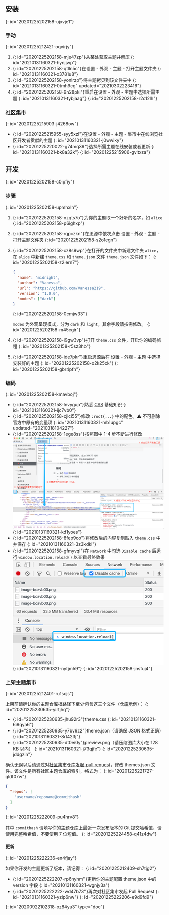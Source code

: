 ## 安装
{: id="20201225202158-ujxvje1"}

### 手动
{: id="20201225212421-oqvirjy"}

1. {: id="20201225202158-mje47zp"}从某处获取主题并解压
   {: id="20210131160321-hynjjwp"}
2. {: id="20201225202158-qtlln5c"}在设置 - 外观 - 主题 - 打开主题文件夹
   {: id="20210131160321-x3781u8"}
3. {: id="20201225202158-yonlrzp"}将主题拷贝到该文件夹中
   {: id="20210131160321-0tmh9cg" updated="20210302223416"}
4. {: id="20201225202158-9n28pkl"}重启在设置 - 外观 - 主题中选择所需主题
   {: id="20210131160321-tybjaag"}
{: id="20201225202158-r2c12lh"}

### 社区集市
{: id="20201225215903-j4268ow"}

* {: id="20201225215955-syy5xzl"}在设置 - 外观 - 主题 - 集市中在线浏览社区开发者贡献的主题
  {: id="20210131160321-j0wwiky"}
* {: id="20201225220022-g74mq39"}选择所需主题在线安装或者更新
  {: id="20210131160321-bk8a32k"}
{: id="20201225215906-gvitxza"}

## 开发
{: id="20201225202158-c0ipfiy"}

### 步骤
{: id="20201225202158-upmhxlh"}

1. {: id="20201225202158-nzqts7o"}为你的主题取一个好听的名字，如 `alice`
   {: id="20201225202158-p6ighxp"}
2. {: id="20201225202158-rqpczkn"}在思源中依次点击 设置 - 外观 - 主题 - 打开主题文件夹
   {: id="20201225202158-s2o1egn"}
3. {: id="20201225202158-cz8s9wp"}在打开的文件夹中新建文件夹 `alice`，在 `alice` 中新建 `theme.css` 和 `theme.json` 文件 `theme.json` 文件如下：
   {: id="20201225202158-z2lern7"}

   ```json
   {
     "name": "midnight",
     "author": "Vanessa",
     "url": "https://github.com/Vanessa219",
     "version": "1.0.0",
     "modes": ["dark"]
   }
   ```
   {: id="20201225202158-0cmjw33"}

   `modes` 为外观呈现模式，分为 `dark` 和 `light`，其余字段请按需修改。
   {: id="20201225202158-m45cgir"}
4. {: id="20201225202158-i9gw3vp"}打开 `theme.css` 文件，开启你的编码旅程
   {: id="20201225202158-r5sz3hb"}
5. {: id="20201225202158-ide7pkr"}重启思源后在 设置 - 外观 - 主题 中选择安装好的主题
   {: id="20201225202158-o2k25ck"}
{: id="20201225202158-gbr4pfn"}

### 编码
{: id="20201225202158-kmavboj"}

* {: id="20201225202158-lnvygup"}熟悉 [CSS](https://developer.mozilla.org/zh-CN/docs/Web/CSS) 基础知识
  {: id="20210131160321-ijc7vb0"}
* {: id="20201225202158-cjlci55"}修改 `:root{...}` 中的配色。⚠️ 不可删除官方中原有的变量项
  {: id="20210131160321-mb1upgc" updated="20210318104227"}
* {: id="20201225202158-1ege8ss"}按照图中 1-4 步不断进行修改![image.png](assets/image-bozvb00.png)
  {: id="20210131160321-kd1yoes"}
* {: id="20201225202158-8fep9oo"}将修改后的内容复制贴入 `theme.css` 中并保存
  {: id="20210131160321-3z3kdkl"}
* {: id="20201225202158-gfmyvql"}在 `Network` 中勾选 `Disable cache` 后运行 `window.location.reload()` 以查看最终效果![image.png](assets/image-9b9y2ky.png)
  {: id="20210131160321-nytjm59"}
{: id="20201225202158-jnsfuj4"}

### 上架主题集市
{: id="20201225212401-ru1scjs"}

上架前请确认你的主题仓库根路径下至少包含这三个文件（[仓库示例](https://github.com/88250/Comfortably-Numb)）：
{: id="20201225230635-yirtjhq"}

* {: id="20201225230635-jhu92r3"}theme.css
  {: id="20210131160321-6i9qya6"}
* {: id="20201225230635-y7bv6z2"}theme.json（请确保 JSON 格式正确）
  {: id="20210131160321-8rt423j"}
* {: id="20201225230635-dt0ei0y"}preview.png（请压缩图片大小在 128 KB 以内）
  {: id="20210131160321-j73qjfe"}
{: id="20201225230635-jddgzin"}

确认无误以后请通过对[社区集市](https://github.com/siyuan-note/bazaar)仓库[发起 pull request](https://docs.github.com/cn/free-pro-team@latest/github/collaborating-with-issues-and-pull-requests/creating-a-pull-request)，修改 themes.json 文件。该文件是所有社区主题仓库的索引，格式为：
{: id="20201225221727-qldf07w"}

```json
{
  "repos": [
    "username/reponame@commithash"
  ]
}
```
{: id="20201225222009-pu4hrv8"}

其中 `commithash` 请填写你的主题仓库上最近一次发布版本的 Git 提交哈希值，请使用完整哈希值，不要使用 7 位短值。
{: id="20201225224458-q41z4dw"}

#### 更新
{: id="20201225222236-en4fjay"}

如果你开发的主题更新了版本，请记得：
{: id="20201225212409-sh7tjg2"}

* {: id="20201225222207-rp6nyhm"}更新你的主题配置 theme.json 中的 version 字段
  {: id="20210131160321-wgnjy3a"}
* {: id="20201225222222-wd47b73"}再次对社区集市发起 Pull Request
  {: id="20210131160321-yzip6nw"}
{: id="20201225222206-e9d9fd9"}


{: id="20200922102318-oz84yu3" type="doc"}
